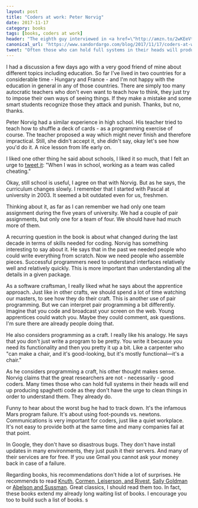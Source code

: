 ```yaml
---
layout: post
title: "Coders at work: Peter Norvig"
date: 2017-11-17
category: books
tags: [books, coders at work]
header: "The eighth guy interviewed in <a href=\"http://amzn.to/2wKEeVt\">Coders at Work: Reflections on the Craft of Programming</a> is <a href=\"http://norvig.com/\">Peter Norvig</a>, director of research at <a href=\"https://www.google.com/\">Google</a>."
canonical_url: "https://www.sandordargo.com/blog/2017/11/17/coders-at-work-peter-norvig"
tweet: "Often those who can hold full systems in their heads will produce spaghetti code as they don't have to clean things in order to understand them. They already do."
---
```

I had a discussion a few days ago with a very good friend of mine about different topics including education. So far I've lived in two countries for a considerable time - Hungary and France - and I'm not happy with the education in general in any of those countries. There are simply too many autocratic teachers who don't even want to teach how to think, they just try to impose their own ways of seeing things. If they make a mistake and some smart students recognize those they attack and punish. Thanks, but no, thanks.

Peter Norvig had a similar experience in high school. His teacher tried to teach how to shuffle a deck of cards - as a programming exercise of course. The teacher proposed a way which might never finish and therefore impractical. Still, she didn't accept it, she didn't say, okay let's see how you'd do it. A nice lesson from life early on.

I liked one other thing he said about schools, I liked it so much, that I felt an urge to [tweet it](https://twitter.com/SandorDargo/status/923798900514881536): "When I was in school, working as a team was called cheating."

Okay, still school is useful, I agree on that with Norvig. But as he says, the curriculum changes slowly. I remember that I started with Pascal at university in 2003. It seemed a bit outdated even for us, freshmen.

Thinking about it, as far as I can remember we had only one team assignment during the five years of university. We had a couple of pair assignments, but only one for a team of four. We should have had much more of them.

A recurring question in the book is about what changed during the last decade in terms of skills needed for coding. Norvig has something interesting to say about it. He says that in the past we needed people who could write everything from scratch. Now we need people who assemble pieces. Successful programmers need to understand interfaces relatively well and relatively quickly. This is more important than understanding all the details in a given package.

As a software craftsman, I really liked what he says about the apprentice approach. Just like in other crafts, we should spend a lot of time watching our masters, to see how they do their craft. This is another use of pair programming. But we can interpret pair programming a bit differently. Imagine that you code and broadcast your screen on the web. Young apprentices could watch you. Maybe they could comment, ask questions. I'm sure there are already people doing that.

He also considers programming as a craft. I really like his analogy. He says that you don't just write a program to be pretty. You write it because you need its functionality and then you pretty it up a bit. Like a carpenter who "can make a chair, and it's good-looking, but it's mostly functional—it's a chair."

As he considers programming a craft, his other thought makes sense. Norvig claims that the great researchers are not - necessarily - good coders. Many times those who can hold full systems in their heads will end up producing spaghetti code as they don't have the urge to clean things in order to understand them. They already do.

Funny to hear about the worst bug he had to track down. It's the infamous Mars program failure. It's about using foot-pounds vs. newtons. Communications is very important for coders, just like a quiet workplace. It's not easy to provide both at the same time and many companies fail at that point.

In Google, they don't have so disastrous bugs. They don't have install updates in many environments, they just push it their servers. And many of their services are for free. If you use Gmail you cannot ask your money back in case of a failure. 

Regarding books, his recommendations don't hide a lot of surprises. He recommends to read [Knuth](http://amzn.to/2hAj8Yh), [Cormen, Leiserson, and Rivest](http://amzn.to/2yD2ZEA), [Sally Goldman](http://amzn.to/2yDnyki) or [Abelson and Sussman](http://amzn.to/2zHUHyL). Great classics, I should read them too. In fact, these books extend my already long waiting list of books. I encourage you too to build such a list of books.
s